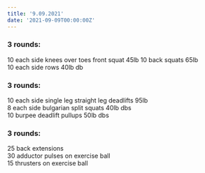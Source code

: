```yaml
---
title: '9.09.2021'
date: '2021-09-09T00:00:00Z'
---
```


### 3 rounds:  
10 each side knees over toes front squat 45lb 
10 back squats 65lb  
10 each side rows 40lb db  
  
### 3 rounds:  
10 each side single leg straight leg deadlifts 95lb    
8 each side bulgarian split squats 40lb dbs    
10 burpee deadlift pullups 50lb dbs    

### 3 rounds:  
25 back extensions     
30 adductor pulses on exercise ball   
15 thrusters on exercise ball     